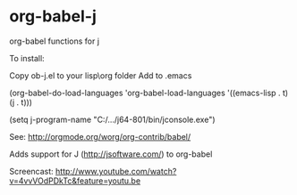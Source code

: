 org-babel-j
=============
org-babel functions for j

To install:

Copy ob-j.el to your lisp\org folder
Add to .emacs

(org-babel-do-load-languages
      'org-babel-load-languages
      '((emacs-lisp . t)
        (j . t)))

(setq j-program-name "C:/.../j64-801/bin/jconsole.exe")

See: http://orgmode.org/worg/org-contrib/babel/

Adds support for J (http://jsoftware.com/) to org-babel

Screencast: http://www.youtube.com/watch?v=4vvVOdPDkTc&feature=youtu.be


